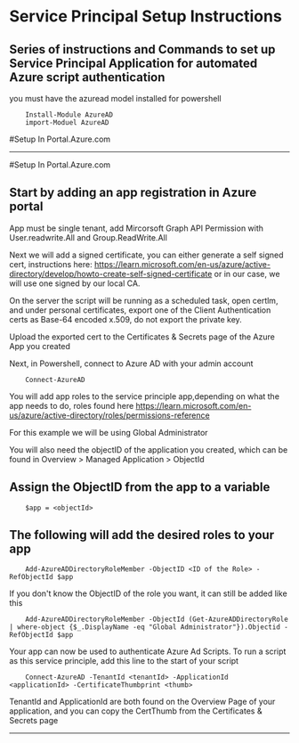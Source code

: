 # Service Principal Setup Instructions
 
## Series of instructions and Commands to set up Service Principal Application for automated Azure script authentication                            

you must have the azuread model installed for powershell
```
    Install-Module AzureAD
    import-Moduel AzureAD
```
#Setup In Portal.Azure.com

---

#Setup In Portal.Azure.com

## Start by adding an app registration in Azure portal

App must be single tenant, add Mircorsoft Graph API Permission with User.readwrite.All and Group.ReadWrite.All

Next we will add a signed certificate, you can either generate a self signed cert, instructions here: https://learn.microsoft.com/en-us/azure/active-directory/develop/howto-create-self-signed-certificate
or in our case, we will use one signed by our local CA. 


On the server the script will be running as a scheduled task, open certlm, and under personal certificates, export one of the Client Authentication certs as 
 Base-64 encoded x.509, do not export the private key.

 Upload the exported cert to the Certificates & Secrets page of the Azure App you created

Next, in Powershell, connect to Azure AD with your admin account
```
    Connect-AzureAD
```

 You will add app roles to the service principle app,depending on what the app needs to do, roles found here https://learn.microsoft.com/en-us/azure/active-directory/roles/permissions-reference

For this example we will be using Global Administrator

You will also need the objectID of the application you created, which can be found in Overview > Managed Application > ObjectId 

## Assign the ObjectID from the app to a variable
```
    $app = <objectId>
```

## The following will add the desired roles to your app
```
    Add-AzureADDirectoryRoleMember -ObjectID <ID of the Role> -RefObjectId $app
```

If you don't know the ObjectID of the role you want, it can still be added like this 
```
    Add-AzureADDirectoryRoleMember -ObjectId (Get-AzureADDirectoryRole | where-object {$_.DisplayName -eq "Global Administrator"}).Objectid -RefObjectId $app
```

Your app can now be used to authenticate Azure Ad Scripts. To run a script as this service principle, add  this line to the start of your script
```
    Connect-AzureAD -TenantId <tenantId> -ApplicationId  <applicationId> -CertificateThumbprint <thumb>
```
TenantId and ApplicationId are both found on the Overview Page of your application, and you can copy the CertThumb from the Certificates & Secrets page

-----------











